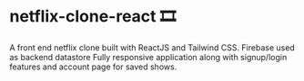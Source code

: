 # netflix-clone-react 🎞️ 
A front end netflix clone built with ReactJS and Tailwind CSS. 
Firebase used as backend datastore 
Fully responsive application along with signup/login features and account page for saved shows.
